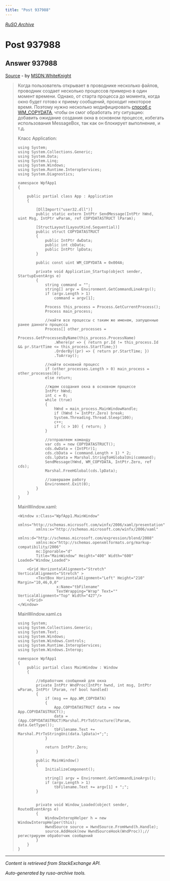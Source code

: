 ```yaml
---
title: "Post 937988"
---
```

<p><i><a href="https://github.com/MSDN-WhiteKnight/ruso-archive/">RuSO Archive</a></i></p>
<h1>Post 937988</h1>
<h2>Answer 937988</h2>
<p><a href="https://ru.stackoverflow.com/a/937988/">Source</a> - by <a href="https://ru.stackoverflow.com/users/240512/msdn-whiteknight">MSDN.WhiteKnight</a></p>
<blockquote>
<p>Когда пользователь открывает в проводнике несколько файлов, проводник создает несколько процессов примерно в один момент времени. Однако, от старта процесса до момента, когда окно будет готово к приему сообщений, проходит некоторое время. Поэтому нужно несколько модифицировать <a href="https://ru.stackoverflow.com/a/936446/240512">способ с WM_COPYDATA</a>, чтобы он смог обработать эту ситуацию: добавить ожидание создания окна в основном процессе, избегать использования MessageBox, так как он блокирует выполнение, и т.д.</p>

<p>Класс Application:</p>

<pre><code>using System;
using System.Collections.Generic;
using System.Data;
using System.Linq;
using System.Windows;
using System.Runtime.InteropServices;
using System.Diagnostics;

namespace WpfApp1
{

    public partial class App : Application
    {

        [DllImport("user32.dll")]
        public static extern IntPtr SendMessage(IntPtr hWnd, uint Msg, IntPtr wParam, ref COPYDATASTRUCT lParam);

        [StructLayout(LayoutKind.Sequential)]
        public struct COPYDATASTRUCT
        {
            public IntPtr dwData;
            public int cbData;
            public IntPtr lpData;
        }

        public const uint WM_COPYDATA = 0x004A;

        private void Application_Startup(object sender, StartupEventArgs e)
        {
            string command = "";
            string[] argv = Environment.GetCommandLineArgs();
            if (argv.Length &gt; 1)
                command = argv[1];

            Process this_process = Process.GetCurrentProcess();
            Process main_process;

            //найти все процессы с таким же именем, запущенные ранее данного процесса
            Process[] other_processes =
                Process.GetProcessesByName(this_process.ProcessName)
                .Where(pr =&gt; { return pr.Id != this_process.Id &amp;&amp; pr.StartTime &lt;= this_process.StartTime;})
                .OrderBy((pr) =&gt; { return pr.StartTime; })
                .ToArray();

            //найти основной процесс
            if (other_processes.Length &gt; 0) main_process = other_processes[0];
            else return;

            //ждем создания окна в основном процессе
            IntPtr hWnd;
            int c = 0;
            while (true)
            {
                hWnd = main_process.MainWindowHandle;
                if (hWnd != IntPtr.Zero) break;
                System.Threading.Thread.Sleep(100);
                c++;
                if (c &gt; 10) { return; }
            }

            //отправляем команду
            var cds = new COPYDATASTRUCT();
            cds.dwData = (IntPtr)1;
            cds.cbData = (command.Length + 1) * 2;
            cds.lpData = Marshal.StringToHGlobalUni(command);
            SendMessage(hWnd, WM_COPYDATA, IntPtr.Zero, ref cds);
            Marshal.FreeHGlobal(cds.lpData);

            //завершаем работу
            Environment.Exit(0);    
        }        
    }
}
</code></pre>

<p>MainWindow.xaml:</p>

<pre><code>&lt;Window x:Class="WpfApp1.MainWindow"
        xmlns="http://schemas.microsoft.com/winfx/2006/xaml/presentation"
        xmlns:x="http://schemas.microsoft.com/winfx/2006/xaml"
        xmlns:d="http://schemas.microsoft.com/expression/blend/2008"
        xmlns:mc="http://schemas.openxmlformats.org/markup-compatibility/2006"        
        mc:Ignorable="d"
        Title="MainWindow" Height="400" Width="600" Loaded="Window_Loaded"&gt;

    &lt;Grid HorizontalAlignment="Stretch" VerticalAlignment="Stretch" &gt;
        &lt;TextBox HorizontalAlignment="Left" Height="210" Margin="10,46,0,0"
                 x:Name="tbFilename"
                 TextWrapping="Wrap" Text="" VerticalAlignment="Top" Width="427"/&gt;
    &lt;/Grid&gt;
&lt;/Window&gt;
</code></pre>

<p>MainWindow.xaml.cs</p>

<pre><code>using System;
using System.Collections.Generic;
using System.Text;
using System.Windows;
using System.Windows.Controls;
using System.Runtime.InteropServices;
using System.Windows.Interop;

namespace WpfApp1
{
    public partial class MainWindow : Window
    {                     

        //обработчик сообщений для окна
        private IntPtr WndProc(IntPtr hwnd, int msg, IntPtr wParam, IntPtr lParam, ref bool handled)
        {
            if (msg == App.WM_COPYDATA)
            {
                App.COPYDATASTRUCT data = new App.COPYDATASTRUCT();
                data = (App.COPYDATASTRUCT)Marshal.PtrToStructure(lParam, data.GetType());
                tbFilename.Text += Marshal.PtrToStringUni(data.lpData)+";";                
            }

            return IntPtr.Zero;
        }

        public MainWindow()
        {
            InitializeComponent();

            string[] argv = Environment.GetCommandLineArgs();
            if (argv.Length &gt; 1)
                tbFilename.Text += argv[1] + ";";            
        }        


        private void Window_Loaded(object sender, RoutedEventArgs e)
        {
            WindowInteropHelper h = new WindowInteropHelper(this);
            HwndSource source = HwndSource.FromHwnd(h.Handle);
            source.AddHook(new HwndSourceHook(WndProc));//регистрируем обработчик сообщений            
        }
    }
}
</code></pre>

</blockquote>
<hr/>
<p><i>Content is retrieved from StackExchange API. </i></p>
<p><i>Auto-generated by ruso-archive tools. </i></p>

